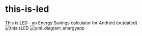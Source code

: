 # this-is-led
This is LED - an Energy Savings calculator for Android (outdated)
![thisisLED](https://user-images.githubusercontent.com/104085258/165126777-6b135961-797a-47e8-b9c1-a0c9a60e0e54.png)
![uml_diagram_energyapp](https://user-images.githubusercontent.com/104085258/165126839-8ec42ad8-5da5-45f9-b540-c25be9438d0b.png)

